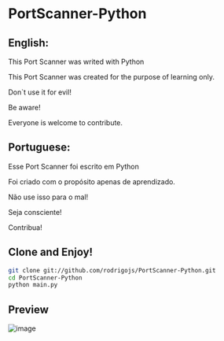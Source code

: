 # PortScanner-Python

## English:

This Port Scanner was writed with Python

This Port Scanner was created for the purpose of learning only.

Don`t use it for evil!

Be aware!

Everyone is welcome to contribute.

## Portuguese:

Esse Port Scanner foi escrito em Python

Foi criado com o propósito apenas de aprendizado.

Não use isso para o mal!

Seja consciente!

Contribua!

## Clone and Enjoy!

```bash
git clone git://github.com/rodrigojs/PortScanner-Python.git
cd PortScanner-Python
python main.py
```
## Preview

![image](https://user-images.githubusercontent.com/1559845/114341178-85790080-9b2f-11eb-924f-3ac917ba7ef2.png)
